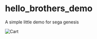 # hello_brothers_demo
A simple little demo for sega genesis

![Cart](https://user-images.githubusercontent.com/99411254/200161226-5d84d21e-254c-4741-a7c4-d1f3bd7b0237.gif)

